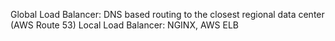 Global Load Balancer: DNS based routing to the closest regional data center (AWS Route 53)
Local Load Balancer: NGINX, AWS ELB